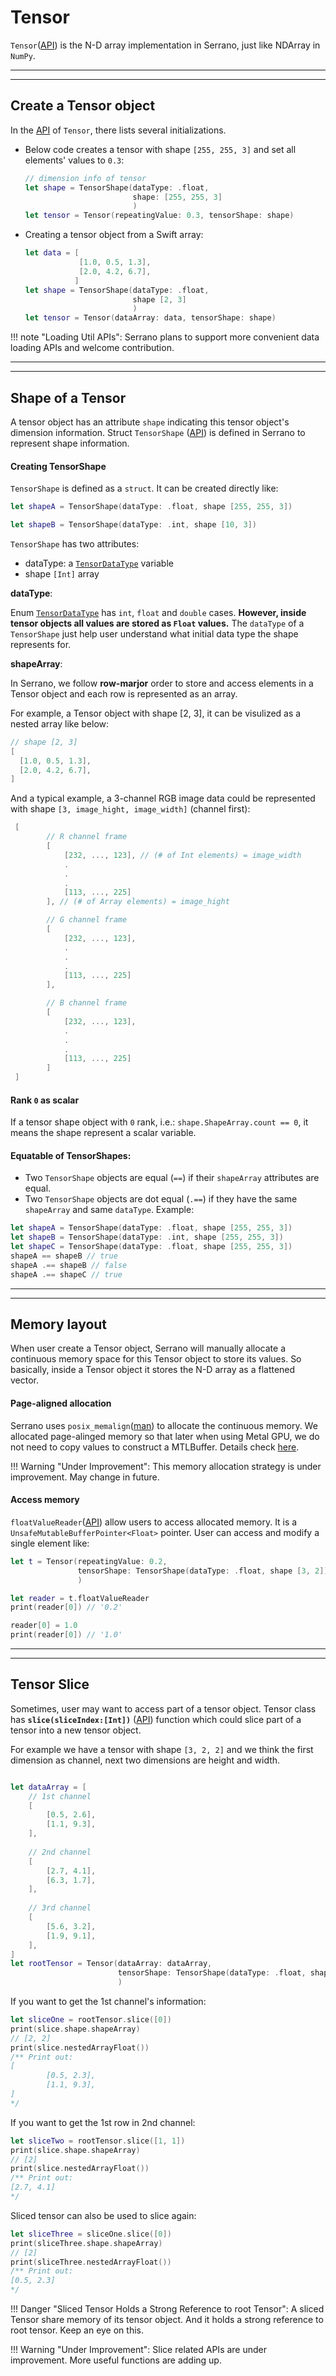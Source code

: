 # Tensor
`Tensor`([API](http://serrano-lib.org/docs/latest/api/Classes/Tensor.html)) is the N-D array implementation in Serrano, just like NDArray in `NumPy`.

<hr>
<hr>


## Create a Tensor object
In the [API](http://serrano-lib.org/docs/latest/api/Classes/Tensor.html) of `Tensor`, there lists several initializations.
 
- Below code creates a tensor with shape `[255, 255, 3]` and set all elements' values to `0.3`:
	```swift
	// dimension info of tensor
	let shape = TensorShape(dataType: .float, 
	                        shape: [255, 255, 3]
	                        ) 
	let tensor = Tensor(repeatingValue: 0.3, tensorShape: shape)
	```
- Creating a tensor object from a Swift array:
	```swift
	let data = [
	            [1.0, 0.5, 1.3],
	            [2.0, 4.2, 6.7],
	           ]
	let shape = TensorShape(dataType: .float, 
	                        shape [2, 3]
	                        )
	let tensor = Tensor(dataArray: data, tensorShape: shape)
	```

!!! note "Loading Util APIs":
	Serrano plans to support more convenient data loading APIs and welcome contribution.

<hr>
<hr>

## Shape of a Tensor
A tensor object has an attribute `shape` indicating this tensor object's dimension information.
Struct `TensorShape` ([API](http://serrano-lib.org/docs/latest/api/Structs/TensorShape.html)) is defined in Serrano to represent shape information.

#### Creating TensorShape
`TensorShape` is defined as a `struct`. It can be created directly like:
```swift
let shapeA = TensorShape(dataType: .float, shape [255, 255, 3])

let shapeB = TensorShape(dataType: .int, shape [10, 3])

``` 


`TensorShape` has two attributes: 

- dataType: a [`TensorDataType`](http://serrano-lib.org/docs/latest/api/Enums/TensorDataType.html) variable
- shape `[Int]` array

__dataType__:

Enum [`TensorDataType`](http://serrano-lib.org/docs/latest/api/Enums/TensorDataType.html) has `int`, `float` and `double` cases.
__However, inside tensor objects all values are stored as `Float` values.__
The `dataType` of a `TensorShape` just help user understand what initial data type the shape represents for.

__shapeArray__:

In Serrano, we follow __row-marjor__ order to store and access elements in a Tensor object and each row is represented as an array. 

For example, a Tensor object with shape [2, 3], it can be visulized as a nested array like below:
```swift
// shape [2, 3]
[
  [1.0, 0.5, 1.3],
  [2.0, 4.2, 6.7],
]
```
And a typical example, a 3-channel RGB image data could be represented with shape `[3, image_hight, image_width]` (channel first):
```swift
 [
        // R channel frame
        [
            [232, ..., 123], // (# of Int elements) = image_width
            .
            .
            .
            [113, ..., 225]
        ], // (# of Array elements) = image_hight

        // G channel frame
        [
            [232, ..., 123],
            .
            .
            .
            [113, ..., 225]
        ],

        // B channel frame
        [
            [232, ..., 123],
            .
            .
            .
            [113, ..., 225]
        ]
 ]
```

####  Rank `0` as scalar
If a tensor shape object with `0` rank, i.e.: `shape.ShapeArray.count == 0`, it means the shape represent a scalar variable.

####  Equatable of TensorShapes:
- Two `TensorShape` objects are equal (`==`) if their `shapeArray` attributes are equal.
- Two `TensorShape` objects are dot equal (`.==`) if they have the same `shapeArray` and same `dataType`.
Example:
```swift
let shapeA = TensorShape(dataType: .float, shape [255, 255, 3])
let shapeB = TensorShape(dataType: .int, shape [255, 255, 3])
let shapeC = TensorShape(dataType: .float, shape [255, 255, 3])
shapeA == shapeB // true
shapeA .== shapeB // false
shapeA .== shapeC // true
```

<hr>
<hr>


## Memory layout
When user create a Tensor object, Serrano will manually allocate a continuous memory space for this Tensor object to store its values.
So basically, inside a Tensor object it stores the N-D array as a flattened vector.

#### Page-aligned allocation
Serrano uses `posix_memalign`([man](https://developer.apple.com/legacy/library/documentation/Darwin/Reference/ManPages/man3/posix_memalign.3.html)) to allocate the continuous memory.
We allocated page-alinged memory so that later when using Metal GPU, we do not need to copy values to construct a MTLBuffer. Details check [here](https://developer.apple.com/documentation/metal/mtldevice/1433382-makebuffer).

!!! Warning "Under Improvement":
	This memory allocation strategy is under improvement. May change in future.

#### Access memory 
`floatValueReader`([API](http://serrano-lib.org/docs/latest/api/Classes/Tensor.html#/s:7Serrano6TensorC16floatValueReaderSrySfGv)) allow users to access allocated memory.
It is a `UnsafeMutableBufferPointer<Float>` pointer. User can access and modify a single element like:
```swift
let t = Tensor(repeatingValue: 0.2, 
               tensorShape: TensorShape(dataType: .float, shape [3, 2])
               )

let reader = t.floatValueReader
print(reader[0]) // '0.2'

reader[0] = 1.0
print(reader[0]) // '1.0' 
```

<hr>
<hr>

## Tensor Slice
Sometimes, user may want to access part of a tensor object. Tensor class has __`slice(sliceIndex:[Int])`__ ([API](http://serrano-lib.org/docs/latest/api/Classes/Tensor.html)) function which could slice part of a tensor into a new tensor object.

For example we have a tensor with shape `[3, 2, 2]` and we think the first dimension as channel, next two dimensions are height and width. 
```swift

let dataArray = [
	// 1st channel
	[
		[0.5, 2.6],
		[1.1, 9.3],
	], 
	
	// 2nd channel
	[
		[2.7, 4.1],
		[6.3, 1.7],
	], 
	
	// 3rd channel
	[
		[5.6, 3.2],
		[1.9, 9.1],
	], 
]
let rootTensor = Tensor(dataArray: dataArray, 
                        tensorShape: TensorShape(dataType: .float, shape: [3, 2, 2])
                        )
```

If you want to get the 1st channel's information:
```swift
let sliceOne = rootTensor.slice([0])
print(slice.shape.shapeArray)
// [2, 2]
print(slice.nestedArrayFloat())
/** Print out:
[
		[0.5, 2.3],
		[1.1, 9.3],
]
*/

```

If you want to get the 1st row in 2nd channel:
```swift
let sliceTwo = rootTensor.slice([1, 1])
print(slice.shape.shapeArray)
// [2]
print(slice.nestedArrayFloat())
/** Print out:
[2.7, 4.1] 
*/
```

Sliced tensor can also be used to slice again:
```swift
let sliceThree = sliceOne.slice([0])
print(sliceThree.shape.shapeArray)
// [2]
print(sliceThree.nestedArrayFloat())
/** Print out:
[0.5, 2.3]
*/
```

!!! Danger "Sliced Tensor Holds a Strong Reference to root Tensor":
	A sliced Tensor share memory of its tensor object. And it holds a strong reference to root tensor. Keep an eye on this.


!!! Warning "Under Improvement":
	Slice related APIs are under improvement. More useful functions are adding up.

